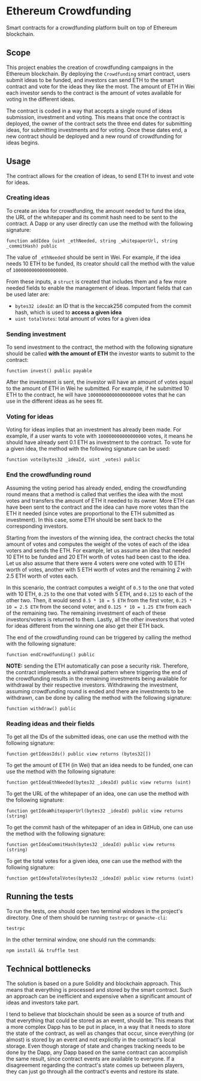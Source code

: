 # Ethereum Crowdfunding
Smart contracts for a crowdfunding platform built on top of Ethereum blockchain.

## Scope
This project enables the creation of crowdfunding campaigns in the Ethereum blockchain. By deploying the `Crowdfunding` smart contract, users submit ideas to be funded, and investors can send ETH to the smart contract and vote for the ideas they like the most. The amount of ETH in Wei each investor sends to the contract is the amount of votes available for voting in the different ideas.

The contract is coded in a way that accepts a single round of ideas submission, investment and voting. This means that once the contract is deployed, the owner of the contract sets the three end dates for submitting ideas, for submitting investments and for voting. Once these dates end, a new contract should be deployed and a new round of crowdfunding for ideas begins.

## Usage
The contract allows for the creation of ideas, to send ETH to invest and vote for ideas.

### Creating ideas
To create an idea for crowdfunding, the amount needed to fund the idea, the URL of the whitepaper and its commit hash need to be sent to the contract. A Dapp or any user directly can use the method with the following signature: 
```
function addIdea (uint _ethNeeded, string _whitepaperUrl, string _commitHash) public
```

The value of `_ethNeeded` should be sent in Wei. For example, if the idea needs 10 ETH to be funded, its creator should call the method with the value of `10000000000000000000`.

From these inputs, a `struct` is created that includes them and a few more needed fields to enable the management of ideas. Important fields that can be used later are:
* `bytes32 ideaId`: an ID that is the keccak256 computed from the commit hash, which is used to **access a given idea**
* `uint totalVotes`: total amount of votes for a given idea

### Sending investment
To send investment to the contract, the method with the following signature should be called **with the amount of ETH** the investor wants to submit to the contract:
```
function invest() public payable
```

After the investment is sent, the investor will have an amount of votes equal to the amount of ETH in Wei he submitted. For example, if he submitted 10 ETH to the contract, he will have `10000000000000000000` votes that he can use in the different ideas as he sees fit.

### Voting for ideas
Voting for ideas implies that an investment has already been made. For example, if a user wants to vote with `100000000000000000` votes, it means he should have already sent 0.1 ETH as investment to the contract. To vote for a given idea, the method with the following signature can be used:
```
function vote(bytes32 _ideaId, uint _votes) public
```

### End the crowdfunding round
Assuming the voting period has already ended, ending the crowdfunding round means that a method is called that verifies the idea with the most votes and transfers the amount of ETH it needed to its owner. More ETH can have been sent to the contract and the idea can have more votes than the ETH it needed (since votes are proportional to the ETH submitted as investment). In this case, some ETH should be sent back to the corresponding investors.

Starting from the investors of the winning idea, the contract checks the total amount of votes and computes the weight of the votes of each of the idea voters and sends the ETH. For example, let us assume an idea that needed 10 ETH to be funded and 20 ETH worth of votes had been cast to the idea. Let us also assume that there were 4 voters were one voted with 10 ETH worth of votes, another with 5 ETH worth of votes and the remaining 2 with 2.5 ETH worth of votes each.

In this scenario, the contract computes a weight of `0.5` to the one that voted with 10 ETH, `0.25` to the one that voted with 5 ETH, and `0.125` to each of the other two. Then, it would send `0.5 * 10 = 5 ETH` from the first voter, `0.25 * 10 = 2.5 ETH` from the second voter, and `0.125 * 10 = 1.25 ETH` from each of the remaining two. The remaining investment of each of these investors/voters is returned to them. Lastly, all the other investors that voted for ideas different from the winning one also get their ETH back.

The end of the crowdfunding round can be triggered by calling the method with the following signature:
```
function endCrowdfunding() public
```

**NOTE:** sending the ETH automatically can pose a security risk. Therefore, the contract implements a withdrawal pattern where triggering the end of the crowdfunding results in the remaining investments being available for withdrawal by their respective investors. Withdrawing the investment, assuming crowdfunding round is ended and there are investments to be withdrawn, can be done by calling the method with the following signature:
```
function withdraw() public
```

### Reading ideas and their fields
To get all the IDs of the submitted ideas, one can use the method with the following signature:
```
function getIdeasIds() public view returns (bytes32[])
```

To get the amount of ETH (in Wei) that an idea needs to be funded, one can use the method with the following signature:
```
function getIdeaEthNeeded(bytes32 _ideaId) public view returns (uint)
```

To get the URL of the whitepaper of an idea, one can use the method with the following signature:
```
function getIdeaWhitepaperUrl(bytes32 _ideaId) public view returns (string)
```

To get the commit hash of the whitepaper of an idea in GitHub, one can use the method with the following signature:
``` 
function getIdeaCommitHash(bytes32 _ideaId) public view returns (string)
```

To get the total votes for a given idea, one can use the method with the following signature:
```
function getIdeaTotalVotes(bytes32 _ideaId) public view returns (uint)
```

## Running the tests
To run the tests, one should open two terminal windows in the project's directory. One of them should be running `testrpc` or `ganache-cli`:
```
testrpc
```
In the other terminal window, one should run the commands:
```
npm install && truffle test
```

## Technical bottlenecks
The solution is based on a pure Solidity and blockchain approach. This means that everything is processed and stored by the smart contract. Such an approach can be inefficient and expensive when a significant amount of ideas and investors take part.

I tend to believe that blockchain should be seen as a source of truth and that everything that could be stored as an event, should be. This means that a more complex Dapp has to be put in place, in a way that it needs to store the state of the contract, as well as changes that occur, since everything (or almost) is stored by an event and not explicitly in the contract's local storage. Even though storage of state and changes tracking needs to be done by the Dapp, any Dapp based on the same contract can accomplish the same result, since contract events are available to everyone. If a disagreement regarding the contract's state comes up between players, they can just go through all the contract's events and restore its state.
